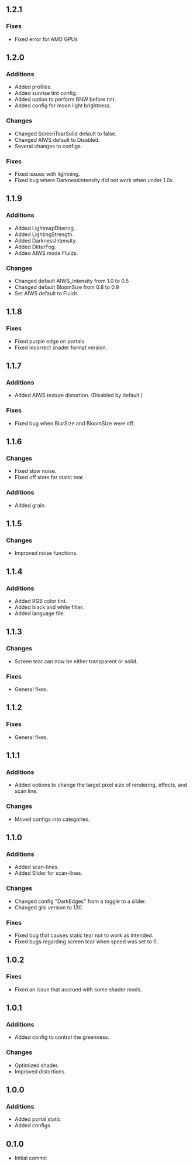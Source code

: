 ## 1.2.1
### Fixes
 - Fixed error for AMD GPUs

## 1.2.0
### Additions
- Added profiles.
- Added sunrise tint config.
- Added option to perform BNW before tint.
- Added config for moon light brightness.
### Changes
- Changed ScreenTearSolid default to false.
- Changed AIWS default to Disabled.
- Several changes to configs.
### Fixes
- Fixed issues with lightning.
- Fixed bug where DarknessIntensity did not work when under 1.0x.

## 1.1.9
### Additions
- Added LightmapDitering.
- Added LightingStrength.
- Added DarknessIntensity.
- Added DitterFog.
- Added AIWS mode Fluids.
### Changes
- Changed default AIWS_Intensity from 1.0 to 0.5
- Changed default BloomSize from 0.8 to 0.9
- Set AIWS default to Fluids.

## 1.1.8
### Fixes
- Fixed purple edge on portals.
- Fixed incorrect shader format version.

## 1.1.7
### Additions
- Added AIWS texture distortion. (Disabled by default.)
### Fixes
- Fixed bug when BlurSize and BloomSize were off.

## 1.1.6
### Changes
- Fixed slow noise.
- Fixed off state for static tear.
### Additions
- Added grain.

## 1.1.5
### Changes
- Improved noise functions.

## 1.1.4
### Additions
- Added RGB color tint.
- Added black and white filter.
- Added language file.

## 1.1.3
### Changes
- Screen tear can now be either transparent or solid.
### Fixes
- General fixes.

## 1.1.2
### Fixes
- General fixes.

## 1.1.1
### Additions
- Added options to change the target pixel size of rendering, effects, and scan line.
### Changes
- Moved configs into categories.

## 1.1.0
### Additions
- Added scan-lines.
- Added Slider for scan-lines.
### Changes
- Changed config "DarkEdges" from a toggle to a slider.
- Changed glsl version to 130.
### Fixes
- Fixed bug that causes static tear not to work as intended.
- Fixed bugs regarding screen tear when speed was set to 0.

## 1.0.2
### Fixes
- Fixed an issue that accrued with some shader mods.

## 1.0.1
### Additions
- Added config to control the greenness.
### Changes
- Optimized shader.
- Improved distortions

## 1.0.0
### Additions
- Added portal static
- Added configs

## 0.1.0
- Initial commit
